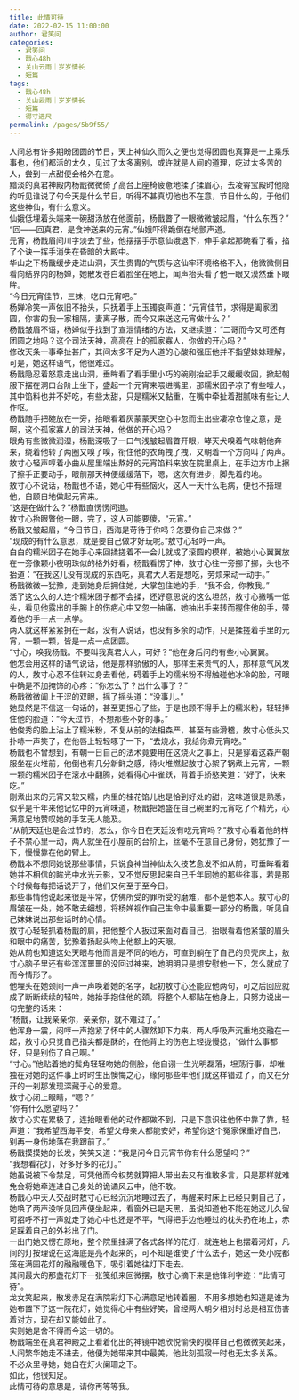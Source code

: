 ```yaml
---
title: 此情可待
date: 2022-02-15 11:00:00
author: 君笑问
categories: 
  - 君笑问
  - 戬心48h
  - 关山云雨｜岁岁情长
  - 短篇
tags: 
  - 戬心48h
  - 关山云雨｜岁岁情长
  - 短篇
  - 得寸进尺
permalink: /pages/5b9f55/
---
```


人间总有许多期盼团圆的节日，天上神仙久而久之便也觉得团圆也真算是一上乘乐事也，他们都活的太久，见过了太多离别，或许就是人间的道理，吃过太多苦的人，尝到一点甜便会格外在意。  
黯淡的真君神殿内杨戬微微倚了高台上座椅疲惫地揉了揉眉心，去凌霄宝殿时他隐约听见谁说了句今天是什么节日，听得不甚真切他也不在意，节日什么的，于他们这些神仙，有什么意义。  
仙娥低埋着头端来一碗甜汤放在他面前，杨戬瞥了一眼微微皱起眉，“什么东西？”<!-- more -->  
“回——回真君，是食神送来的元宵。”仙娥吓得跪倒在地颤声道。  
元宵，杨戬眉间川字淡去了些，他摆摆手示意仙娥退下，伸手拿起那碗看了看，掐了个诀一挥手消失在昏暗的大殿中。  
华山之下杨戬缓步走进山洞，天生贵胄的气质与这仙牢环境格格不入，他微微侧目看向结界内的杨婵，她散发苍白着脸坐在地上，闻声抬头看了他一眼又漠然垂下眼眸。  
“今日元宵佳节，三妹，吃口元宵吧。”  
杨婵冷笑一声依旧不抬头，只抚着手上玉镯哀声道：“元宵佳节，求得是阖家团圆，你害的我一家相隔，妻离子散，而今又来送这元宵做什么？”  
杨戬皱眉不语，杨婵似乎找到了宣泄情绪的方法，又继续道：“二哥而今又可还有团圆之地吗？这个司法天神，高高在上的孤家寡人，你做的开心吗？”  
修改天条一事牵扯甚广，其间太多不足为人道的心酸和强压他并不指望妹妹理解，可是，她这样语气，他很难过。  
杨戬隐忍着怒意走出山洞，垂眸看了看手里小巧的碗刚抬起手又缓缓收回，掀起朝服下摆在洞口台阶上坐下，盛起一个元宵来喂进嘴里，那糯米团子凉了有些噎人，其中馅料也并不好吃，有些太甜，只是糯米又黏重，在嘴中牵扯着甜腻味有些让人作呕。  
杨戬随手把碗放在一旁，抬眼看着灰蒙蒙天空心中忽而生出些凄凉仓惶之意，是啊，这个孤家寡人的司法天神，他做的开心吗？  
眼角有些微微润湿，杨戬深吸了一口气浅皱起眉瞥开眼，哮天犬嗅着气味朝他奔来，绕着他转了两圈又嗅了嗅，衔住他的衣角拽了拽，又朝着一个方向叫了两声。  
敖寸心轻声哼着小曲从屋里端出熬好的元宵馅料来放在院里桌上，在手边方巾上擦了擦手正要动手，眼前那天神便缓缓落下，嗯，这次有进步，脚先着的地。  
敖寸心不说话，杨戬也不语，她心中有些恼火，这人一天什么毛病，便也不搭理他，自顾自地做起元宵来。  
“这是在做什么？”杨戬直愣愣问道。  
敖寸心抬眼瞥他一眼，完了，这人可能要傻，“元宵。”  
杨戬又皱起眉，“今日节日，西海是苛待于你吗？怎要你自己来做？”  
“现成的有什么意思，就是要自己做才好玩呢。”敖寸心轻哼一声。  
白白的糯米团子在她手心来回揉搓着不一会儿就成了滚圆的模样，被她小心翼翼放在一旁像颗小夜明珠似的格外好看，杨戬看愣了神，敖寸心往一旁挪了挪，头也不抬道：“在我这儿没有现成的东西吃，真君大人若是想吃，劳烦来动一动手。”  
杨戬微微一犹豫，走到她身后拥住她，大掌包住她的手，“我不会，你教我。”  
活了这么久的人连个糯米团子都不会揉，还好意思说的这么坦然，敖寸心撇嘴一低头，看见他露出的手腕上的伤疤心中又忽一抽痛，她抽出手来转而握住他的手，带着他的手一点一点学。  
两人就这样紧紧拥在一起，没有人说话，也没有多余的动作，只是揉搓着手里的元宵，一颗一颗，皆是一点一点团圆。  
“寸心，唤我杨戬。不要叫我真君大人，可好？”他在身后问的有些小心翼翼。  
他怎会用这样的语气说话，他是那样骄傲的人，那样生来贵气的人，那样意气风发的人，敖寸心忍不住转过身去看他，碍着手上的糯米粉不得触碰他冰冷的脸，可眼中确是不加掩饰的心疼：“你怎么了？出什么事了？”  
杨戬微微阖上干涩的双眼，摇了摇头道：“没事儿。”  
她显然是不信这一句话的，甚至更担心了些，于是也顾不得手上的糯米粉，轻轻捧住他的脸道：“今天过节，不想那些不好的事。”  
他俊秀的脸上沾上了糯米粉，不复从前的法相森严，甚至有些滑稽，敖寸心低头又扑哧一声笑了，在他唇上轻轻啄了一下，“去烧水，我给你煮元宵吃。”  
杨戬也不曾想到，有朝一日自己的法术竟要用在这烧火之事上，只是穿着这森严朝服坐在火堆前，他倒也有几分新鲜之感，待火堆燃起敖寸心架了锅煮上元宵，一颗一颗的糯米团子在滚水中翻腾，她看得心中雀跃，背着手娇憨笑道：“好了，快来吃。”  
刚煮出来的元宵又软又糯，内里的桂花馅儿也是恰到好处的甜，这味道很是熟悉，似乎是千年来他记忆中的元宵味道，杨戬把她盛在自己碗里的元宵吃了个精光，心满意足地赞叹她的手艺无人能及。  
“从前天廷也是会过节的，怎么，你今日在天廷没有吃元宵吗？”敖寸心看着他的样子不禁心里一动，两人就坐在小屋前的台阶上，丝毫不在意自己身份，她犹豫了一下，慢慢靠在他的臂上。  
杨戬本不想同她说那些事情，只说食神当神仙太久技艺愈发不如从前，可垂眸看着她并不相信的眸光中水光云影，又不觉反思起来自己千年同她的那些往事，若是那个时候每每把话说开了，他们又何至于至今日。  
那些事情他说起来很是平常，仿佛所受的罪所受的磨难，都不是他本人。敖寸心的眉皱在一处，她不敢去细想，将杨婵视作自己生命中最重要一部分的杨戬，听见自己妹妹说出那些话时的心情。  
敖寸心轻轻抓着杨戬的肩，把他整个人扳过来面对着自己，抬眼看着他紧皱的眉头和眼中的痛苦，犹豫着扬起头吻上他额上的天眼。  
她从前也知道这处天眼与他而言是不同的地方，可直到躺在了自己的贝壳床上，敖寸心脑子里还有些浑浑噩噩的没回过神来，她明明只是想安慰他一下，怎么就成了而今情形了。  
他埋头在她颈间一声一声唤着她的名字，起初敖寸心还能应他两句，可之后回应就成了断断续续的轻吟，她抬手抱住他的颈，将整个人都贴在他身上，只努力说出一句完整的话来：  
“杨戬，让我亲亲你，亲亲你，就不难过了。”  
他浑身一震，闷哼一声抱紧了怀中的人骤然卸下力来，两人呼吸声沉重地交融在一起，敖寸心只觉自己指尖都是酥的，在他背上的伤疤上轻拢慢捻，“做什么事都好，只是别伤了自己啊。”  
“寸心。”他贴着她的鬓角轻轻吻她的侧脸，他自诩一生光明磊落，坦荡行事，却唯独在对她的这件事上时时生出懊悔之心，缘何那些年他们就这样错过了，而又在分开的一刹那发现深藏于心的爱意。  
敖寸心闭上眼睛，“嗯？”  
“你有什么愿望吗？”  
敖寸心实在累极了，连抬眼看他的动作都做不到，只是下意识往他怀中靠了靠，轻声道：“我希望西海平安，希望父母亲人都能安好，希望你这个冤家保重好自己，别再一身伤地落在我跟前了。”  
杨戬摸摸她的长发，笑笑又道：“我是问今日元宵节你有什么愿望吗？”  
“我想看花灯，好多好多的花灯。”  
她虽说被下令禁足，可凭他而今权势就算把人带出去又有谁敢多言，只是那样就难免会将她牵连进自己身处的诡谲风云中，他不敢。  
杨戬心中天人交战时敖寸心已经沉沉地睡过去了，再醒来时床上已经只剩自己了，她唤了两声没听见回声便坐起来，看窗外已是天黑，虽说知道他不能在她这儿久留可招呼不打一声就走了她心中也还是不平，气得把手边他睡过的枕头扔在地上，赤足踩着自己的外衫出了门。  
一出门她又愣在原地，整个院里挂满了各式各样的花灯，就连地上也摆着河灯，凡间的灯按理说在这海底是亮不起来的，可不知是谁使了什么法子，她这一处小院都笼在满园花灯的融融暖色下，吸引着她往灯下走去。  
其间最大的那盏花灯下一张笺纸来回微摆，敖寸心摘下来是他锋利字迹：“此情可待”。  
龙女笑起来，散发赤足在满院彩灯下心满意足地转着圈，不用多想她也知道是谁为她布置下了这一院花灯，她觉得心中有些好笑，曾经两人朝夕相对时总是相互伤害着对方，现在却又能如此了。  
实则她是舍不得而今这一切的。  
杨戬端坐在真君神殿之上看着化出的神镜中她欣悦愉快的模样自己也微微笑起来，人间繁华她走不进去，他便为她带来其中最美，他此刻孤寂一时也无太多关系。  
不必众里寻她，她自在灯火阑珊之下。  
如此，他很知足。  
此情可待的意思是，请你再等等我。
